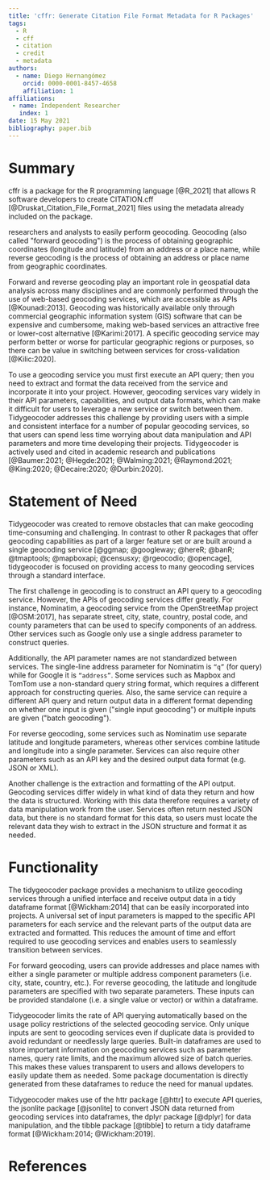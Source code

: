 ```yaml
---
title: 'cffr: Generate Citation File Format Metadata for R Packages'
tags:
  - R
  - cff
  - citation
  - credit
  - metadata
authors:
  - name: Diego Hernangómez
    orcid: 0000-0001-8457-4658
    affiliation: 1
affiliations:
 - name: Independent Researcher
   index: 1
date: 15 May 2021
bibliography: paper.bib
---
```


# Summary

cffr is a package for the R programming language [@R_2021] that allows R software developers to create CITATION.cff [@Druskat_Citation_File_Format_2021] files using the metadata already included on the package.

researchers and analysts to easily perform geocoding.
Geocoding (also called "forward geocoding") is the process of obtaining geographic coordinates (longitude and latitude) from an address or a place name, while reverse geocoding is the process of obtaining an address or place name from geographic coordinates.

Forward and reverse geocoding play an important role in geospatial data analysis across many disciplines and are commonly performed through the use of web-based geocoding services, which are accessible as APIs \[\@Kounadi:2013\].
Geocoding was historically available only through commercial geographic information system (GIS) software that can be expensive and cumbersome, making web-based services an attractive free or lower-cost alternative \[\@Karimi:2017\].
A specific geocoding service may perform better or worse for particular geographic regions or purposes, so there can be value in switching between services for cross-validation \[\@Kilic:2020\].

To use a geocoding service you must first execute an API query; then you need to extract and format the data received from the service and incorporate it into your project.
However, geocoding services vary widely in their API parameters, capabilities, and output data formats, which can make it difficult for users to leverage a new service or switch between them.
Tidygeocoder addresses this challenge by providing users with a simple and consistent interface for a number of popular geocoding services, so that users can spend less time worrying about data manipulation and API parameters and more time developing their projects.
Tidygeocoder is actively used and cited in academic research and publications \[\@Baumer:2021; \@Hegde:2021; \@Walming:2021; \@Raymond:2021; \@King:2020; \@Decaire:2020; \@Durbin:2020\].

# Statement of Need

Tidygeocoder was created to remove obstacles that can make geocoding time-consuming and challenging.
In contrast to other R packages that offer geocoding capabilities as part of a larger feature set or are built around a single geocoding service [@ggmap; @googleway; @hereR; @banR; @tmaptools; @mapboxapi; @censusxy; @rgeocodio; @opencage], tidygeocoder is focused on providing access to many geocoding services through a standard interface.

The first challenge in geocoding is to construct an API query to a geocoding service.
However, the APIs of geocoding services differ greatly.
For instance, Nominatim, a geocoding service from the OpenStreetMap project \[\@OSM:2017\], has separate street, city, state, country, postal code, and county parameters that can be used to specify components of an address.
Other services such as Google only use a single address parameter to construct queries.

Additionally, the API parameter names are not standardized between services.
The single-line address parameter for Nominatim is `“q”` (for query) while for Google it is `“address”`.
Some services such as Mapbox and TomTom use a non-standard query string format, which requires a different approach for constructing queries.
Also, the same service can require a different API query and return output data in a different format depending on whether one input is given ("single input geocoding") or multiple inputs are given ("batch geocoding").

For reverse geocoding, some services such as Nominatim use separate latitude and longitude parameters, whereas other services combine latitude and longitude into a single parameter.
Services can also require other parameters such as an API key and the desired output data format (e.g. JSON or XML).

Another challenge is the extraction and formatting of the API output.
Geocoding services differ widely in what kind of data they return and how the data is structured.
Working with this data therefore requires a variety of data manipulation work from the user.
Services often return nested JSON data, but there is no standard format for this data, so users must locate the relevant data they wish to extract in the JSON structure and format it as needed.

# Functionality

The tidygeocoder package provides a mechanism to utilize geocoding services through a unified interface and receive output data in a tidy dataframe format \[\@Wickham:2014\] that can be easily incorporated into projects.
A universal set of input parameters is mapped to the specific API parameters for each service and the relevant parts of the output data are extracted and formatted.
This reduces the amount of time and effort required to use geocoding services and enables users to seamlessly transition between services.

For forward geocoding, users can provide addresses and place names with either a single parameter or multiple address component parameters (i.e. city, state, country, etc.).
For reverse geocoding, the latitude and longitude parameters are specified with two separate parameters.
These inputs can be provided standalone (i.e. a single value or vector) or within a dataframe.

Tidygeocoder limits the rate of API querying automatically based on the usage policy restrictions of the selected geocoding service.
Only unique inputs are sent to geocoding services even if duplicate data is provided to avoid redundant or needlessly large queries.
Built-in dataframes are used to store important information on geocoding services such as parameter names, query rate limits, and the maximum allowed size of batch queries.
This makes these values transparent to users and allows developers to easily update them as needed.
Some package documentation is directly generated from these dataframes to reduce the need for manual updates.

Tidygeocoder makes use of the httr package \[@httr\] to execute API queries, the jsonlite package \[@jsonlite\] to convert JSON data returned from geocoding services into dataframes, the dplyr package \[@dplyr\] for data manipulation, and the tibble package \[@tibble\] to return a tidy dataframe format \[\@Wickham:2014; \@Wickham:2019\].

# References
